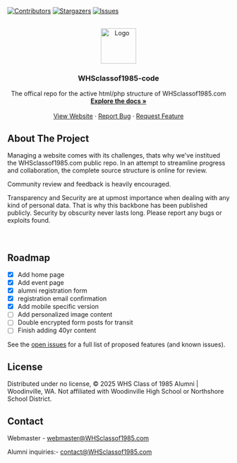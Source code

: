 <a name="readme-top"></a>

[![Contributors][contributors-shield]][contributors-url]
[![Stargazers][stars-shield]][stars-url]
[![Issues][issues-shield]][issues-url]

<br />
<div align="center">
 <a href="https://github.com/silencelen/WHSclassof1985-code">
    <img src="images/iconbig.ico" alt="Logo" width="80" height="80">
  </a>

  <h3 align="center">WHSclassof1985-code</h3>

  <p align="center">
    The offical repo for the active html/php structure of WHSclassof1985.com
    <br />
    <a href="https://github.com/silencelen/WHSclassof1985-code"><strong>Explore the docs »</strong></a>
    <br />
    <br />
    <a href="https://WHSclassof1985.com">View Website</a>
    ·
    <a href="https://github.com/silencelen/WHSclassof1985-code/issues">Report Bug</a>
    ·
    <a href="https://github.com/silencelen/WHSclassof1985-code/issues">Request Feature</a>
  </p>
</div>

## About The Project

Managing a website comes with its challenges, thats why we've institued the WHSclassof1985.com public repo. In an attempt to streamline progress and collaboration, the complete source structure is online for review.

Community review and feedback is heavily encouraged.

Transparency and Security are at upmost importance when dealing with any kind of personal data. That is why this backbone has been published publicly. Security by obscurity never lasts long. Please report any bugs or exploits found.
<br/>
<br/><br/>

## Roadmap

- [x] Add home page
- [x] Add event page
- [x] alumni registration form
- [x] registration email confirmation
- [x] Add mobile specific version
- [ ] Add personalized image content
- [ ] Double encrypted form posts for transit
- [ ] Finish adding 40yr content

See the [open issues](https://github.com/silencelen/WHSclassof1985-code/issues) for a full list of proposed features (and known issues).

## License

Distributed under no license, © 2025 WHS Class of 1985 Alumni | Woodinville, WA. Not affiliated with Woodinville High School or Northshore School District.

## Contact

Webmaster - webmaster@WHSclassof1985.com

Alumni inquiries:- contact@WHSclassof1985.com

[contributors-shield]: https://img.shields.io/github/contributors/silencelen/WHSclassof1985-code.svg?style=for-the-badge
[contributors-url]: https://github.com/silencelen/WHSclassof1985-code/graphs/contributors
[forks-shield]: https://img.shields.io/github/forks/silencelen/WHSclassof1985-code.svg?style=for-the-badge
[forks-url]: https://github.com/silencelen/WHSclassof1985-code/network/members
[stars-shield]: https://img.shields.io/github/stars/silencelen/WHSclassof1985-code.svg?style=for-the-badge
[stars-url]: https://github.com/silencelen/WHSclassof1985-code/stargazers
[issues-shield]: https://img.shields.io/github/issues/silencelen/WHSclassof1985-code.svg?style=for-the-badge
[issues-url]: https://github.com/silencelen/WHSclassof1985-code/issues
[license-shield]: https://img.shields.io/github/license/silencelen/WHSclassof1985-code.svg?style=for-the-badge
[license-url]: https://github.com/silencelen/WHSclassof1985-code/blob/main/LICENSE.txt
[linkedin-shield]: https://img.shields.io/badge/-LinkedIn-black.svg?style=for-the-badge&logo=linkedin&colorB=555
[linkedin-url]: https://linkedin.com/in/othneildrew
[product-screenshot]: images/screenshot.png
[Next.js]: https://img.shields.io/badge/next.js-000000?style=for-the-badge&logo=nextdotjs&logoColor=white
[Next-url]: https://nextjs.org/
[React.js]: https://img.shields.io/badge/React-20232A?style=for-the-badge&logo=react&logoColor=61DAFB
[React-url]: https://reactjs.org/
[Vue.js]: https://img.shields.io/badge/Vue.js-35495E?style=for-the-badge&logo=vuedotjs&logoColor=4FC08D
[Vue-url]: https://vuejs.org/
[Angular.io]: https://img.shields.io/badge/Angular-DD0031?style=for-the-badge&logo=angular&logoColor=white
[Angular-url]: https://angular.io/
[Svelte.dev]: https://img.shields.io/badge/Svelte-4A4A55?style=for-the-badge&logo=svelte&logoColor=FF3E00
[Svelte-url]: https://svelte.dev/
[Laravel.com]: https://img.shields.io/badge/Laravel-FF2D20?style=for-the-badge&logo=laravel&logoColor=white
[Laravel-url]: https://laravel.com
[Bootstrap.com]: https://img.shields.io/badge/Bootstrap-563D7C?style=for-the-badge&logo=bootstrap&logoColor=white
[Bootstrap-url]: https://getbootstrap.com
[JQuery.com]: https://img.shields.io/badge/jQuery-0769AD?style=for-the-badge&logo=jquery&logoColor=white
[JQuery-url]: https://jquery.com
